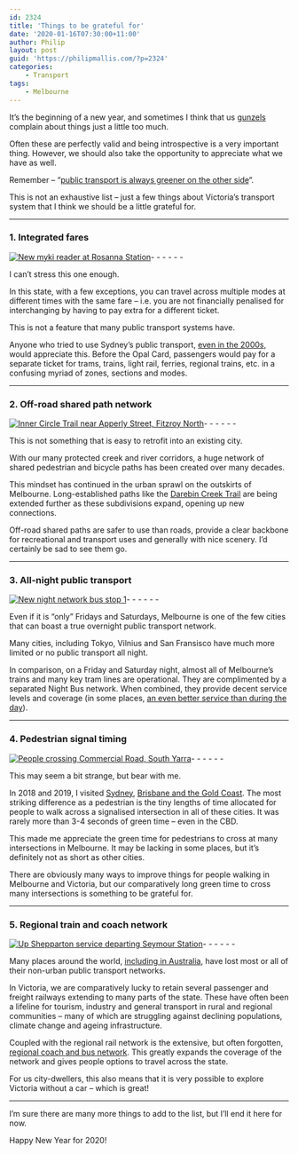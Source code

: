 ```yaml
---
id: 2324
title: 'Things to be grateful for'
date: '2020-01-16T07:30:00+11:00'
author: Philip
layout: post
guid: 'https://philipmallis.com/?p=2324'
categories:
    - Transport
tags:
    - Melbourne
---
```


It’s the beginning of a new year, and sometimes I think that us [gunzels](https://en.wiktionary.org/wiki/gunzel) complain about things just a little too much.

Often these are perfectly valid and being introspective is a very important thing. However, we should also take the opportunity to appreciate what we have as well.

 Remember – “[public transport is always greener on the other side](https://theconversation.com/public-transport-is-always-greener-on-the-other-side-44307)“.

This is not an exhaustive list – just a few things about Victoria’s transport system that I think we should be a little grateful for.

- - - - - -

### 1. Integrated fares

[![New myki reader at Rosanna Station](https://live.staticflickr.com/1744/42125384484_ea2d9b46f8.jpg)](https://www.flickr.com/photos/philipmallis/42125384484/ "New myki reader at Rosanna Station")<script async="" charset="utf-8" src="//embedr.flickr.com/assets/client-code.js"></script>- - - - - -

I can’t stress this one enough.

In this state, with a few exceptions, you can travel across multiple modes at different times with the same fare – i.e. you are not financially penalised for interchanging by having to pay extra for a different ticket.

This is not a feature that many public transport systems have.

Anyone who tried to use Sydney’s public transport, [even in the 2000s,](https://en.wikipedia.org/wiki/History_of_public_transport_ticketing_in_New_South_Wales#Magnetic-stripe_tickets) would appreciate this. Before the Opal Card, passengers would pay for a separate ticket for trams, trains, light rail, ferries, regional trains, etc. in a confusing myriad of zones, sections and modes.

- - - - - -

### 2. Off-road shared path network

[![Inner Circle Trail near Apperly Street, Fitzroy North](https://live.staticflickr.com/7908/33318330038_46ebec347a.jpg)](https://www.flickr.com/photos/philipmallis/33318330038/ "Inner Circle Trail near Apperly Street, Fitzroy North")<script async="" charset="utf-8" src="//embedr.flickr.com/assets/client-code.js"></script>- - - - - -

This is not something that is easy to retrofit into an existing city.

With our many protected creek and river corridors, a huge network of shared pedestrian and bicycle paths has been created over many decades.

This mindset has continued in the urban sprawl on the outskirts of Melbourne. Long-established paths like the [Darebin Creek Trail](https://www.openstreetmap.org/relation/19894) are being extended further as these subdivisions expand, opening up new connections.

Off-road shared paths are safer to use than roads, provide a clear backbone for recreational and transport uses and generally with nice scenery. I’d certainly be sad to see them go.

- - - - - -

### 3. All-night public transport

[![New night network bus stop 1](https://live.staticflickr.com/1657/24059032235_cee1eb3dd8.jpg)](https://www.flickr.com/photos/philipmallis/24059032235/ "New night network bus stop 1")<script async="" charset="utf-8" src="//embedr.flickr.com/assets/client-code.js"></script>- - - - - -

Even if it is “only” Fridays and Saturdays, Melbourne is one of the few cities that can boast a true overnight public transport network.

Many cities, including Tokyo, Vilnius and San Fransisco have much more limited or no public transport all night.

In comparison, on a Friday and Saturday night, almost all of Melbourne’s trains and many key tram lines are operational. They are complimented by a separated Night Bus network. When combined, they provide decent service levels and coverage (in some places, [an even better service than during the day](https://melbourneontransit.blogspot.com/2019/04/the-network-at-10pm-more-maps-and.html)).

- - - - - -

### 4. Pedestrian signal timing

[![People crossing Commercial Road, South Yarra](https://live.staticflickr.com/65535/49226723091_7f4f705e6e.jpg)](https://www.flickr.com/photos/philipmallis/49226723091/ "People crossing Commercial Road, South Yarra")<script async="" charset="utf-8" src="//embedr.flickr.com/assets/client-code.js"></script>- - - - - -

This may seem a bit strange, but bear with me.

In 2018 and 2019, I visited [Sydney](https://www.flickr.com/photos/philipmallis/albums/72157707098080361), [Brisbane and the Gold Coast](https://www.flickr.com/photos/philipmallis/albums/72157696442095690). The most striking difference as a pedestrian is the tiny lengths of time allocated for people to walk across a signalised intersection in all of these cities. It was rarely more than 3-4 seconds of green time – even in the CBD.

This made me appreciate the green time for pedestrians to cross at many intersections in Melbourne. It may be lacking in some places, but it’s definitely not as short as other cities.

There are obviously many ways to improve things for people walking in Melbourne and Victoria, but our comparatively long green time to cross many intersections is something to be grateful for.

- - - - - -

### 5. Regional train and coach network

[![Up Shepparton service departing Seymour Station](https://live.staticflickr.com/7902/46601790594_6d99d48788.jpg)](https://www.flickr.com/photos/philipmallis/46601790594/ "Up Shepparton service departing Seymour Station")<script async="" charset="utf-8" src="//embedr.flickr.com/assets/client-code.js"></script>- - - - - -

Many places around the world, [including in Australia](https://en.wikipedia.org/wiki/Rail_transport_in_South_Australia#Timeline), have lost most or all of their non-urban public transport networks.

In Victoria, we are comparatively lucky to retain several passenger and freight railways extending to many parts of the state. These have often been a lifeline for tourism, industry and general transport in rural and regional communities – many of which are struggling against declining populations, climate change and ageing infrastructure.

Coupled with the regional rail network is the extensive, but often forgotten, [regional coach and bus network](https://www.vline.com.au/Maps-stations-stops/Network-Maps). This greatly expands the coverage of the network and gives people options to travel across the state.

For us city-dwellers, this also means that it is very possible to explore Victoria without a car – which is great!

- - - - - -

I’m sure there are many more things to add to the list, but I’ll end it here for now.

Happy New Year for 2020!